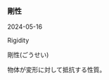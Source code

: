 <article id="剛性">

### 剛性

<p class="st_update_header">2024-05-16</p>
<p class="st_name_header_en">Rigidity</p>
<p class="st_name_header_jp">剛性(ごうせい)</p>
<div class="article_explanation">物体が変形に対して抵抗する性質。</div>
</article>
